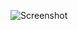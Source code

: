 ![Screenshot](https://raw.githubusercontent.com/Cryakl/Ultimate-RAT-Collection/refs/heads/main/Optix/Optix%20Pro%20v1.31/Screenshot.png)
